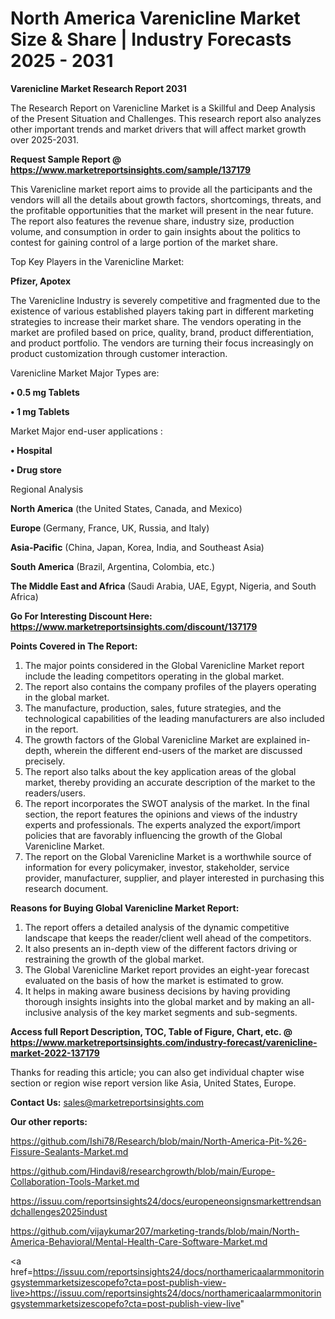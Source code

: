 # North America Varenicline Market Size & Share | Industry Forecasts 2025 - 2031

<strong>Varenicline Market Research Report 2031</strong>

The Research Report on Varenicline Market is a Skillful and Deep Analysis of the Present Situation and Challenges. This research report also analyzes other important trends and market drivers that will affect market growth over 2025-2031.

<strong>Request Sample Report @ <a href=https://www.marketreportsinsights.com/sample/137179>https://www.marketreportsinsights.com/sample/137179</a></strong>

This Varenicline market report aims to provide all the participants and the vendors will all the details about growth factors, shortcomings, threats, and the profitable opportunities that the market will present in the near future. The report also features the revenue share, industry size, production volume, and consumption in order to gain insights about the politics to contest for gaining control of a large portion of the market share.

Top Key Players in the Varenicline Market:

<strong>Pfizer, Apotex</strong>

The Varenicline Industry is severely competitive and fragmented due to the existence of various established players taking part in different marketing strategies to increase their market share. The vendors operating in the market are profiled based on price, quality, brand, product differentiation, and product portfolio. The vendors are turning their focus increasingly on product customization through customer interaction.

Varenicline Market Major Types are:

<strong>• 0.5 mg Tablets

• 1 mg Tablets</strong>

Market Major end-user applications :

<strong>• Hospital

• Drug store</strong>

Regional Analysis

</u><strong><b>North America</b></strong> (the United States, Canada, and Mexico)

<strong><b>Europe </b></strong>(Germany, France, UK, Russia, and Italy)

<strong><b>Asia-Pacific</b></strong> (China, Japan, Korea, India, and Southeast Asia)

<strong><b>South America</b></strong> (Brazil, Argentina, Colombia, etc.)

<strong><b>The Middle East and Africa</b></strong> (Saudi Arabia, UAE, Egypt, Nigeria, and South Africa)

<strong>Go For Interesting Discount Here: <a href=https://www.marketreportsinsights.com/discount/137179>https://www.marketreportsinsights.com/discount/137179</a></strong>

<strong>Points Covered in The Report:</strong>
<ol>
  <li>The major points considered in the Global Varenicline Market report include the leading competitors operating in the global market.</li>
  <li>The report also contains the company profiles of the players operating in the global market.</li>
  <li>The manufacture, production, sales, future strategies, and the technological capabilities of the leading manufacturers are also included in the report.</li>
  <li>The growth factors of the Global Varenicline Market are explained in-depth, wherein the different end-users of the market are discussed precisely.</li>
  <li>The report also talks about the key application areas of the global market, thereby providing an accurate description of the market to the readers/users.</li>
  <li>The report incorporates the SWOT analysis of the market. In the final section, the report features the opinions and views of the industry experts and professionals. The experts analyzed the export/import policies that are favorably influencing the growth of the Global Varenicline Market.</li>
  <li>The report on the Global Varenicline Market is a worthwhile source of information for every policymaker, investor, stakeholder, service provider, manufacturer, supplier, and player interested in purchasing this research document.</li>
</ol>
<strong>Reasons for Buying Global Varenicline Market Report:</strong>

<ol>
  <li>The report offers a detailed analysis of the dynamic competitive landscape that keeps the reader/client well ahead of the competitors.</li>
  <li>It also presents an in-depth view of the different factors driving or restraining the growth of the global market.</li>
  <li>The Global Varenicline Market report provides an eight-year forecast evaluated on the basis of how the market is estimated to grow.</li>
  <li>It helps in making aware business decisions by having providing thorough insights insights into the global market and by making an all-inclusive analysis of the key market segments and sub-segments.</li>
</ol>
<strong>Access full Report Description, TOC, Table of Figure, Chart, etc. @ <a href=https://www.marketreportsinsights.com/industry-forecast/varenicline-market-2022-137179>https://www.marketreportsinsights.com/industry-forecast/varenicline-market-2022-137179</a></strong>


Thanks for reading this article; you can also get individual chapter wise section or region wise report version like Asia, United States, Europe.

<strong>Contact Us:</strong>
sales@marketreportsinsights.com

<strong>Our other reports:</strong>

<a href=https://github.com/Ishi78/Research/blob/main/North-America-Pit-%26-Fissure-Sealants-Market.md>https://github.com/Ishi78/Research/blob/main/North-America-Pit-%26-Fissure-Sealants-Market.md</a>

<a href=https://github.com/Hindavi8/researchgrowth/blob/main/Europe-Collaboration-Tools-Market.md>https://github.com/Hindavi8/researchgrowth/blob/main/Europe-Collaboration-Tools-Market.md</a>

<a href=https://issuu.com/reportsinsights24/docs/europeneonsignsmarkettrendsandchallenges2025indust>https://issuu.com/reportsinsights24/docs/europeneonsignsmarkettrendsandchallenges2025indust</a>

<a href=https://github.com/vijaykumar207/marketing-trands/blob/main/North-America-Behavioral/Mental-Health-Care-Software-Market.md>https://github.com/vijaykumar207/marketing-trands/blob/main/North-America-Behavioral/Mental-Health-Care-Software-Market.md</a>

<a href=https://issuu.com/reportsinsights24/docs/northamericaalarmmonitoringsystemmarketsizescopefo?cta=post-publish-view-live>https://issuu.com/reportsinsights24/docs/northamericaalarmmonitoringsystemmarketsizescopefo?cta=post-publish-view-live</a>"
